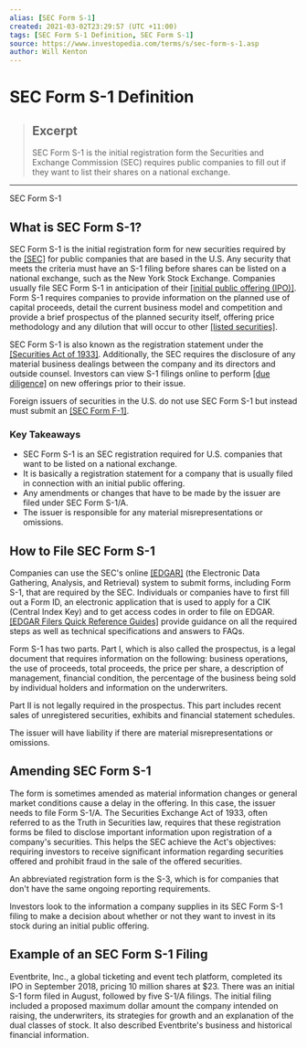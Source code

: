 ```yaml
---
alias: [SEC Form S-1]
created: 2021-03-02T23:29:57 (UTC +11:00)
tags: [SEC Form S-1 Definition, SEC Form S-1]
source: https://www.investopedia.com/terms/s/sec-form-s-1.asp
author: Will Kenton
---
```


# SEC Form S-1 Definition

> ## Excerpt
> SEC Form S-1 is the initial registration form the Securities and Exchange Commission (SEC) requires public companies to fill out if they want to list their shares on a national exchange.

---

SEC Form S-1
## What is SEC Form S-1?

SEC Form S-1 is the initial registration form for new securities required by the [[SEC]](https://www.investopedia.com/terms/s/sec.asp) for public companies that are based in the U.S. Any security that meets the criteria must have an S-1 filing before shares can be listed on a national exchange, such as the New York Stock Exchange. Companies usually file SEC Form S-1 in anticipation of their [[initial public offering (IPO)]](https://www.investopedia.com/terms/i/ipo.asp). Form S-1 requires companies to provide information on the planned use of capital proceeds, detail the current business model and competition and provide a brief prospectus of the planned security itself, offering price methodology and any dilution that will occur to other [[listed securities]](https://www.investopedia.com/terms/l/listedsecurity.asp).

SEC Form S-1 is also known as the registration statement under the [[Securities Act of 1933]](https://www.investopedia.com/terms/s/securitiesact1933.asp). Additionally, the SEC requires the disclosure of any material business dealings between the company and its directors and outside counsel. Investors can view S-1 filings online to perform [[due diligence]](https://www.investopedia.com/terms/d/duediligence.asp) on new offerings prior to their issue.

Foreign issuers of securities in the U.S. do not use SEC Form S-1 but instead must submit an [[SEC Form F-1]](https://www.investopedia.com/terms/s/sec-form-f-1.asp).

### Key Takeaways

-   SEC Form S-1 is an SEC registration required for U.S. companies that want to be listed on a national exchange.
-   It is basically a registration statement for a company that is usually filed in connection with an initial public offering.
-   Any amendments or changes that have to be made by the issuer are filed under SEC Form S-1/A.
-   The issuer is responsible for any material misrepresentations or omissions.

## How to File SEC Form S-1

Companies can use the SEC's online [[EDGAR]](https://www.sec.gov/page/everythingedgar) (the Electronic Data Gathering, Analysis, and Retrieval) system to submit forms, including Form S-1, that are required by the SEC. Individuals or companies have to first fill out a Form ID, an electronic application that is used to apply for a CIK (Central Index Key) and to get access codes in order to file on EDGAR. [[EDGAR Filers Quick Reference Guides]](https://www.sec.gov/info/edgar/edgar-quick-reference-guides.shtml) provide guidance on all the required steps as well as technical specifications and answers to FAQs.

Form S-1 has two parts. Part I, which is also called the prospectus, is a legal document that requires information on the following: business operations, the use of proceeds, total proceeds, the price per share, a description of management, financial condition, the percentage of the business being sold by individual holders and information on the underwriters.

Part II is not legally required in the prospectus. This part includes recent sales of unregistered securities, exhibits and financial statement schedules.

The issuer will have liability if there are material misrepresentations or omissions.

## Amending SEC Form S-1

The form is sometimes amended as material information changes or general market conditions cause a delay in the offering. In this case, the issuer needs to file Form S-1/A. The Securities Exchange Act of 1933, often referred to as the Truth in Securities law, requires that these registration forms be filed to disclose important information upon registration of a company's securities. This helps the SEC achieve the Act's objectives: requiring investors to receive significant information regarding securities offered and prohibit fraud in the sale of the offered securities.

An abbreviated registration form is the S-3, which is for companies that don't have the same ongoing reporting requirements.

Investors look to the information a company supplies in its SEC Form S-1 filing to make a decision about whether or not they want to invest in its stock during an initial public offering.

## Example of an SEC Form S-1 Filing

Eventbrite, Inc., a global ticketing and event tech platform, completed its IPO in September 2018, pricing 10 million shares at $23. There was an initial S-1 form filed in August, followed by five S-1/A filings. The initial filing included a proposed maximum dollar amount the company intended on raising, the underwriters, its strategies for growth and an explanation of the dual classes of stock. It also described Eventbrite's business and historical financial information.
